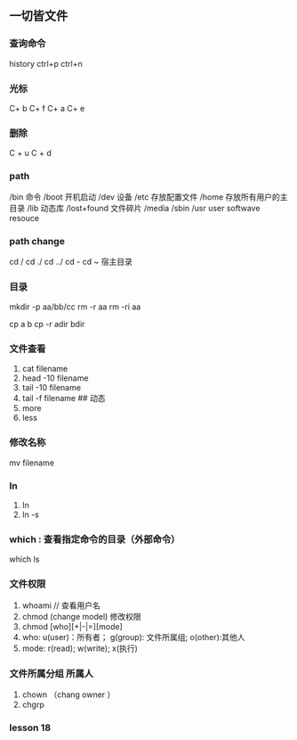 ## 一切皆文件
### 查询命令
history
ctrl+p
ctrl+n

### 光标
C+ b
C+ f
C+ a
C+ e

### 删除
C + u
C + d

### path
/bin 命令
/boot 开机启动
/dev 设备
/etc 存放配置文件
/home 存放所有用户的主目录
/lib 动态库
/lost+found 文件碎片
/media 
/sbin 
/usr user softwave resouce

### path change
cd /
cd ./
cd ../
cd - 
cd ~ 宿主目录

### 目录
mkdir -p aa/bb/cc
rm -r aa
rm -ri aa

cp a b
cp -r adir bdir

### 文件查看
1. cat filename
2. head -10 filename
3. tail -10 filename 
4. tail -f filename ## 动态
5. more
6. less

### 修改名称
mv filename

### ln
1. ln 
2. ln -s

### which :  查看指定命令的目录（外部命令）
which ls 

### 文件权限
1. whoami // 查看用户名
2. chmod (change model) 修改权限
3. chmod [who][+|-|=][mode]
4. who: u(user)：所有者； g(group): 文件所属组; o(other):其他人
5. mode: r(read); w(write); x(执行)

### 文件所属分组 所属人
1. chown （chang owner ）
2. chgrp 


### lesson 18